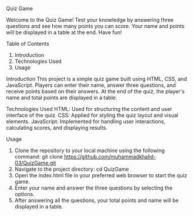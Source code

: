 Quiz Game

Welcome to the Quiz Game! Test your knowledge by answering three questions and see how many points you can score. Your name and points will be displayed in a table at the end. Have fun!

Table of Contents
1. Introduction
2. Technologies Used
3. Usage

Introduction
This project is a simple quiz game built using HTML, CSS, and JavaScript. Players can enter their name, answer three questions, and receive points based on their answers. At the end of the quiz, the player's name and total points are displayed in a table.

Technologies Used
HTML: Used for structuring the content and user interface of the quiz.
CSS: Applied for styling the quiz layout and visual elements.
JavaScript: Implemented for handling user interactions, calculating scores, and displaying results.

Usage
1. Clone the repository to your local machine using the following command:
   git clone https://github.com/muhammadkhalid-03/QuizGame.git
2. Navigate to the project directory:
   cd QuizGame
3. Open the index.html file in your preferred web browser to start the quiz game.
4. Enter your name and answer the three questions by selecting the options.
5. After answering all the questions, your total points and name will be displayed in a table.
